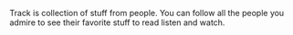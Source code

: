 Track is collection of stuff from people. You can follow all the people you admire to see their favorite stuff to read listen and watch. 
